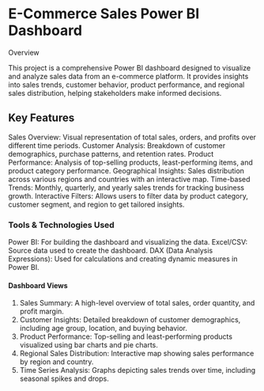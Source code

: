 # E-Commerce Sales Power BI Dashboard 

Overview

This project is a comprehensive Power BI dashboard designed to visualize and analyze sales data from an e-commerce platform. It provides insights into sales trends, customer behavior, product performance, and regional sales distribution, helping stakeholders make informed decisions.

## Key Features

Sales Overview: Visual representation of total sales, orders, and profits over different time periods.
Customer Analysis: Breakdown of customer demographics, purchase patterns, and retention rates.
Product Performance: Analysis of top-selling products, least-performing items, and product category performance.
Geographical Insights: Sales distribution across various regions and countries with an interactive map.
Time-based Trends: Monthly, quarterly, and yearly sales trends for tracking business growth.
Interactive Filters: Allows users to filter data by product category, customer segment, and region to get tailored insights.

### Tools & Technologies Used

Power BI: For building the dashboard and visualizing the data.
Excel/CSV: Source data used to create the dashboard.
DAX (Data Analysis Expressions): Used for calculations and creating dynamic measures in Power BI.

#### Dashboard Views

1. Sales Summary:
A high-level overview of total sales, order quantity, and profit margin.
2. Customer Insights:
Detailed breakdown of customer demographics, including age group, location, and buying behavior.
3. Product Performance:
Top-selling and least-performing products visualized using bar charts and pie charts.
4. Regional Sales Distribution:
Interactive map showing sales performance by region and country.
5. Time Series Analysis:
Graphs depicting sales trends over time, including seasonal spikes and drops.

